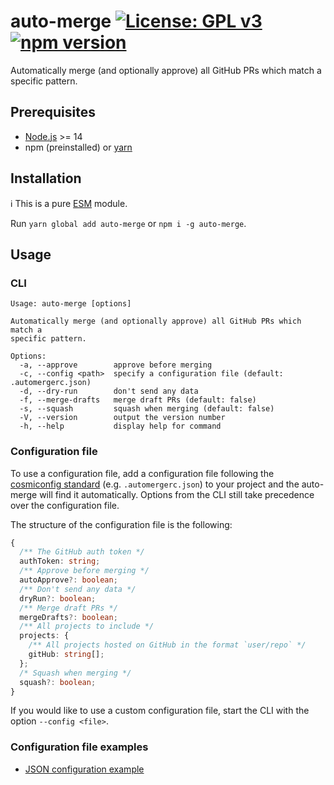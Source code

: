 # auto-merge [![License: GPL v3](https://img.shields.io/badge/License-GPLv3-blue.svg)](https://www.gnu.org/licenses/gpl-3.0) [![npm version](https://img.shields.io/npm/v/auto-merge.svg?style=flat)](https://www.npmjs.com/package/auto-merge)

Automatically merge (and optionally approve) all GitHub PRs which match a specific pattern.

## Prerequisites

- [Node.js](https://nodejs.org) >= 14
- npm (preinstalled) or [yarn](https://classic.yarnpkg.com)

## Installation

ℹ️ This is a pure [ESM](https://nodejs.org/api/esm.html#introduction) module.

Run `yarn global add auto-merge` or `npm i -g auto-merge`.

## Usage

### CLI

```
Usage: auto-merge [options]

Automatically merge (and optionally approve) all GitHub PRs which match a
specific pattern.

Options:
  -a, --approve        approve before merging
  -c, --config <path>  specify a configuration file (default: .automergerc.json)
  -d, --dry-run        don't send any data
  -f, --merge-drafts   merge draft PRs (default: false)
  -s, --squash         squash when merging (default: false)
  -V, --version        output the version number
  -h, --help           display help for command
```

### Configuration file

To use a configuration file, add a configuration file following the [cosmiconfig standard](https://github.com/davidtheclark/cosmiconfig#cosmiconfig) (e.g. `.automergerc.json`) to your project and the auto-merge will find it automatically. Options from the CLI still take precedence over the configuration file.

The structure of the configuration file is the following:

```ts
{
  /** The GitHub auth token */
  authToken: string;
  /** Approve before merging */
  autoApprove?: boolean;
  /** Don't send any data */
  dryRun?: boolean;
  /** Merge draft PRs */
  mergeDrafts?: boolean;
  /** All projects to include */
  projects: {
    /** All projects hosted on GitHub in the format `user/repo` */
    gitHub: string[];
  };
  /* Squash when merging */
  squash?: boolean;
}
```

If you would like to use a custom configuration file, start the CLI with the option `--config <file>`.

### Configuration file examples

- [JSON configuration example](./.automergerc.example.json)
